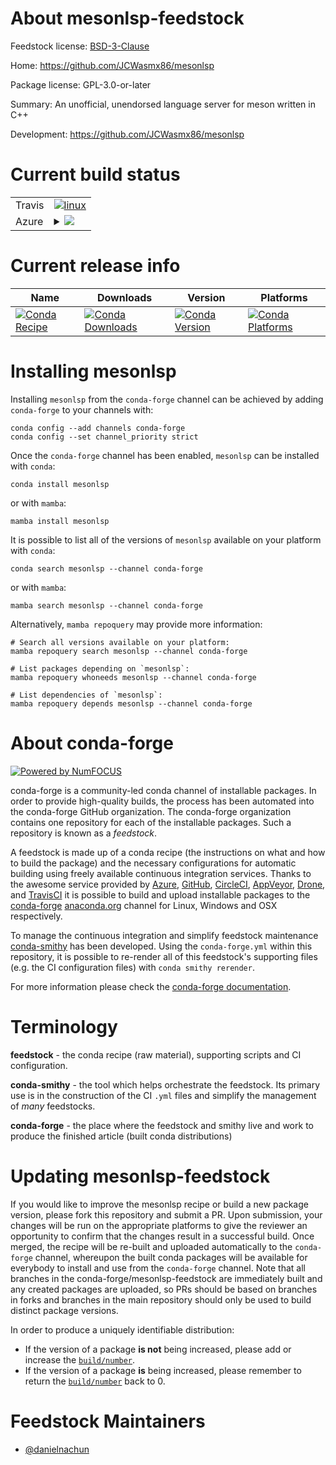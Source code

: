 About mesonlsp-feedstock
========================

Feedstock license: [BSD-3-Clause](https://github.com/conda-forge/mesonlsp-feedstock/blob/main/LICENSE.txt)

Home: https://github.com/JCWasmx86/mesonlsp

Package license: GPL-3.0-or-later

Summary: An unofficial, unendorsed language server for meson written in C++

Development: https://github.com/JCWasmx86/mesonlsp

Current build status
====================


<table><tr>
    <td>Travis</td>
    <td>
      <a href="https://app.travis-ci.com/conda-forge/mesonlsp-feedstock">
        <img alt="linux" src="https://img.shields.io/travis/com/conda-forge/mesonlsp-feedstock/main.svg?label=Linux">
      </a>
    </td>
  </tr>
    
  <tr>
    <td>Azure</td>
    <td>
      <details>
        <summary>
          <a href="https://dev.azure.com/conda-forge/feedstock-builds/_build/latest?definitionId=22958&branchName=main">
            <img src="https://dev.azure.com/conda-forge/feedstock-builds/_apis/build/status/mesonlsp-feedstock?branchName=main">
          </a>
        </summary>
        <table>
          <thead><tr><th>Variant</th><th>Status</th></tr></thead>
          <tbody><tr>
              <td>linux_64</td>
              <td>
                <a href="https://dev.azure.com/conda-forge/feedstock-builds/_build/latest?definitionId=22958&branchName=main">
                  <img src="https://dev.azure.com/conda-forge/feedstock-builds/_apis/build/status/mesonlsp-feedstock?branchName=main&jobName=linux&configuration=linux%20linux_64_" alt="variant">
                </a>
              </td>
            </tr><tr>
              <td>linux_aarch64</td>
              <td>
                <a href="https://dev.azure.com/conda-forge/feedstock-builds/_build/latest?definitionId=22958&branchName=main">
                  <img src="https://dev.azure.com/conda-forge/feedstock-builds/_apis/build/status/mesonlsp-feedstock?branchName=main&jobName=linux&configuration=linux%20linux_aarch64_" alt="variant">
                </a>
              </td>
            </tr><tr>
              <td>linux_ppc64le</td>
              <td>
                <a href="https://dev.azure.com/conda-forge/feedstock-builds/_build/latest?definitionId=22958&branchName=main">
                  <img src="https://dev.azure.com/conda-forge/feedstock-builds/_apis/build/status/mesonlsp-feedstock?branchName=main&jobName=linux&configuration=linux%20linux_ppc64le_" alt="variant">
                </a>
              </td>
            </tr><tr>
              <td>osx_64</td>
              <td>
                <a href="https://dev.azure.com/conda-forge/feedstock-builds/_build/latest?definitionId=22958&branchName=main">
                  <img src="https://dev.azure.com/conda-forge/feedstock-builds/_apis/build/status/mesonlsp-feedstock?branchName=main&jobName=osx&configuration=osx%20osx_64_" alt="variant">
                </a>
              </td>
            </tr><tr>
              <td>osx_arm64</td>
              <td>
                <a href="https://dev.azure.com/conda-forge/feedstock-builds/_build/latest?definitionId=22958&branchName=main">
                  <img src="https://dev.azure.com/conda-forge/feedstock-builds/_apis/build/status/mesonlsp-feedstock?branchName=main&jobName=osx&configuration=osx%20osx_arm64_" alt="variant">
                </a>
              </td>
            </tr>
          </tbody>
        </table>
      </details>
    </td>
  </tr>
</table>

Current release info
====================

| Name | Downloads | Version | Platforms |
| --- | --- | --- | --- |
| [![Conda Recipe](https://img.shields.io/badge/recipe-mesonlsp-green.svg)](https://anaconda.org/conda-forge/mesonlsp) | [![Conda Downloads](https://img.shields.io/conda/dn/conda-forge/mesonlsp.svg)](https://anaconda.org/conda-forge/mesonlsp) | [![Conda Version](https://img.shields.io/conda/vn/conda-forge/mesonlsp.svg)](https://anaconda.org/conda-forge/mesonlsp) | [![Conda Platforms](https://img.shields.io/conda/pn/conda-forge/mesonlsp.svg)](https://anaconda.org/conda-forge/mesonlsp) |

Installing mesonlsp
===================

Installing `mesonlsp` from the `conda-forge` channel can be achieved by adding `conda-forge` to your channels with:

```
conda config --add channels conda-forge
conda config --set channel_priority strict
```

Once the `conda-forge` channel has been enabled, `mesonlsp` can be installed with `conda`:

```
conda install mesonlsp
```

or with `mamba`:

```
mamba install mesonlsp
```

It is possible to list all of the versions of `mesonlsp` available on your platform with `conda`:

```
conda search mesonlsp --channel conda-forge
```

or with `mamba`:

```
mamba search mesonlsp --channel conda-forge
```

Alternatively, `mamba repoquery` may provide more information:

```
# Search all versions available on your platform:
mamba repoquery search mesonlsp --channel conda-forge

# List packages depending on `mesonlsp`:
mamba repoquery whoneeds mesonlsp --channel conda-forge

# List dependencies of `mesonlsp`:
mamba repoquery depends mesonlsp --channel conda-forge
```


About conda-forge
=================

[![Powered by
NumFOCUS](https://img.shields.io/badge/powered%20by-NumFOCUS-orange.svg?style=flat&colorA=E1523D&colorB=007D8A)](https://numfocus.org)

conda-forge is a community-led conda channel of installable packages.
In order to provide high-quality builds, the process has been automated into the
conda-forge GitHub organization. The conda-forge organization contains one repository
for each of the installable packages. Such a repository is known as a *feedstock*.

A feedstock is made up of a conda recipe (the instructions on what and how to build
the package) and the necessary configurations for automatic building using freely
available continuous integration services. Thanks to the awesome service provided by
[Azure](https://azure.microsoft.com/en-us/services/devops/), [GitHub](https://github.com/),
[CircleCI](https://circleci.com/), [AppVeyor](https://www.appveyor.com/),
[Drone](https://cloud.drone.io/welcome), and [TravisCI](https://travis-ci.com/)
it is possible to build and upload installable packages to the
[conda-forge](https://anaconda.org/conda-forge) [anaconda.org](https://anaconda.org/)
channel for Linux, Windows and OSX respectively.

To manage the continuous integration and simplify feedstock maintenance
[conda-smithy](https://github.com/conda-forge/conda-smithy) has been developed.
Using the ``conda-forge.yml`` within this repository, it is possible to re-render all of
this feedstock's supporting files (e.g. the CI configuration files) with ``conda smithy rerender``.

For more information please check the [conda-forge documentation](https://conda-forge.org/docs/).

Terminology
===========

**feedstock** - the conda recipe (raw material), supporting scripts and CI configuration.

**conda-smithy** - the tool which helps orchestrate the feedstock.
                   Its primary use is in the construction of the CI ``.yml`` files
                   and simplify the management of *many* feedstocks.

**conda-forge** - the place where the feedstock and smithy live and work to
                  produce the finished article (built conda distributions)


Updating mesonlsp-feedstock
===========================

If you would like to improve the mesonlsp recipe or build a new
package version, please fork this repository and submit a PR. Upon submission,
your changes will be run on the appropriate platforms to give the reviewer an
opportunity to confirm that the changes result in a successful build. Once
merged, the recipe will be re-built and uploaded automatically to the
`conda-forge` channel, whereupon the built conda packages will be available for
everybody to install and use from the `conda-forge` channel.
Note that all branches in the conda-forge/mesonlsp-feedstock are
immediately built and any created packages are uploaded, so PRs should be based
on branches in forks and branches in the main repository should only be used to
build distinct package versions.

In order to produce a uniquely identifiable distribution:
 * If the version of a package **is not** being increased, please add or increase
   the [``build/number``](https://docs.conda.io/projects/conda-build/en/latest/resources/define-metadata.html#build-number-and-string).
 * If the version of a package **is** being increased, please remember to return
   the [``build/number``](https://docs.conda.io/projects/conda-build/en/latest/resources/define-metadata.html#build-number-and-string)
   back to 0.

Feedstock Maintainers
=====================

* [@danielnachun](https://github.com/danielnachun/)

